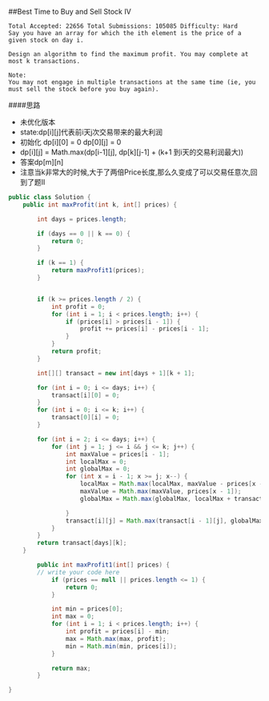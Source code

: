 ##Best Time to Buy and Sell Stock IV

	Total Accepted: 22656 Total Submissions: 105085 Difficulty: Hard
	Say you have an array for which the ith element is the price of a given stock on day i.

	Design an algorithm to find the maximum profit. You may complete at most k transactions.

	Note:
	You may not engage in multiple transactions at the same time (ie, you must sell the stock before you buy again).

####思路
- 未优化版本
- state:dp[i][j]代表前i天j次交易带来的最大利润
- 初始化 dp[i][0] = 0 dp[0][j] = 0
- dp[i][j] = Math.max(dp[i-1][j], dp[k][j-1] + (k+1 到i天的交易利润最大))
- 答案dp[m][n]
- 注意当k非常大的时候,大于了两倍Price长度,那么久变成了可以交易任意次,回到了题II

```java
public class Solution {
    public int maxProfit(int k, int[] prices) {

        int days = prices.length;

        if (days == 0 || k == 0) {
            return 0;
        }

        if (k == 1) {
            return maxProfit1(prices);
        }


        if (k >= prices.length / 2) {
            int profit = 0;
            for (int i = 1; i < prices.length; i++) {
                if (prices[i] > prices[i - 1]) {
                    profit += prices[i] - prices[i - 1];
                }
            }
            return profit;
        }

        int[][] transact = new int[days + 1][k + 1];

        for (int i = 0; i <= days; i++) {
            transact[i][0] = 0;
        }
        for (int i = 0; i <= k; i++) {
            transact[0][i] = 0;
        }

        for (int i = 2; i <= days; i++) {
            for (int j = 1; j <= i && j <= k; j++) {
                int maxValue = prices[i - 1];
                int localMax = 0;
                int globalMax = 0;
                for (int x = i - 1; x >= j; x--) {
                    localMax = Math.max(localMax, maxValue - prices[x - 1]);
                    maxValue = Math.max(maxValue, prices[x - 1]);
                    globalMax = Math.max(globalMax, localMax + transact[x][j - 1]);

                }
                transact[i][j] = Math.max(transact[i - 1][j], globalMax);
            }
        }
        return transact[days][k];
    }

        public int maxProfit1(int[] prices) {
        // write your code here
            if (prices == null || prices.length <= 1) {
                return 0;
            }

            int min = prices[0];
            int max = 0;
            for (int i = 1; i < prices.length; i++) {
                int profit = prices[i] - min;
                max = Math.max(max, profit);
                min = Math.min(min, prices[i]);
            }

            return max;
        }

}
```
